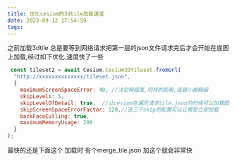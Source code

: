 ```yaml
---
title: 优化cesium的3dtile加载速度
date: 2023-09-12 17:54:59
tags:
---
```


之前加载3dtile 总是要等到网络请求把第一层的json文件请求完后才会开始在底图上加载,经过如下优化,速度快了一些

```js
 const tileset2 = await Cesium.Cesium3DTileset.fromUrl(
  "http://xxxxxxxxxxxxxx/tileset.json",
  {
    maximumScreenSpaceError: 48, //决定精细度,同样的距离,值越小越精细
    skipLevels: 5,
    skipLevelOfDetail: true,  //让cesium在遍历请求tile.json的时候可以加载图块
    skipScreenSpaceErrorFactor: 128,//这三个skip的配置可以让模型立即加载
    backFaceCulling: true,
    maximumMemoryUsage: 200
  }
);

```

最快的还是下面这个 
加载时 有个merge_tile.json 加这个就会非常快
